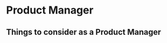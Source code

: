 # Product Manager

<h2>Things to consider <span class="govuk-visually-hidden">as a Product Manager</span></h2>


